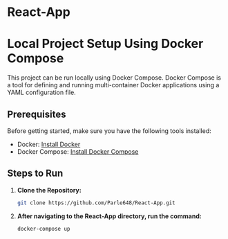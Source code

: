 # React-App

# Local Project Setup Using Docker Compose

This project can be run locally using Docker Compose. Docker Compose is a tool for defining and running multi-container Docker applications using a YAML configuration file.

## Prerequisites

Before getting started, make sure you have the following tools installed:

- Docker: [Install Docker](https://docs.docker.com/get-docker/)
- Docker Compose: [Install Docker Compose](https://docs.docker.com/compose/install/)

## Steps to Run

1. **Clone the Repository:**
   ```bash
   git clone https://github.com/Parle648/React-App.git

2. **After navigating to the React-App directory, run the command:**
   
   ```bash
   docker-compose up

